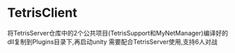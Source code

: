 # TetrisClient
将TetrisServer仓库中的2个公共项目(TetrisSupport和MyNetManager)编译好的dll复制到Plugins目录下,再启动unity
需要配合TetrisServer使用,支持6人对战
